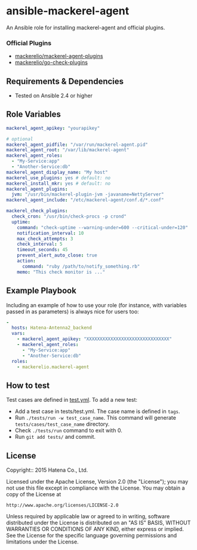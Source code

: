 ansible-mackerel-agent
======================

An Ansible role for installing mackerel-agent and official plugins.

### Official Plugins

* [mackerelio/mackerel-agent-plugins](https://github.com/mackerelio/mackerel-agent-plugins)
* [mackerelio/go-check-plugins](https://github.com/mackerelio/go-check-plugins)


Requirements & Dependencies
---------------------------

- Tested on Ansible 2.4 or higher

Role Variables
--------------

```yml
mackerel_agent_apikey: "yourapikey"

# optional
mackerel_agent_pidfile: "/var/run/mackerel-agent.pid"
mackerel_agent_root: "/var/lib/mackerel-agent"
mackerel_agent_roles:
  - "My-Service:app"
  - "Another-Service:db"
mackerel_agent_display_name: "My host"
mackerel_use_plugins: yes # default: no
mackerel_install_mkr: yes # default: no
mackerel_agent_plugins:
  jvm: "/usr/bin/mackerel-plugin-jvm -javaname=NettyServer"
mackerel_agent_include: "/etc/mackerel-agent/conf.d/*.conf"

mackerel_check_plugins:
  check_cron: "/usr/bin/check-procs -p crond"
  uptime:
    command: "check-uptime --warning-under=600 --critical-under=120"
    notification_interval: 10
    max_check_attempts: 3
    check_interval: 5
    timeout_seconds: 45
    prevent_alert_auto_close: true
    action:
      command: "ruby /path/to/notify_something.rb"
    memo: "This check monitor is ..."
```

Example Playbook
----------------

Including an example of how to use your role (for instance, with variables passed in as parameters) is always nice for users too:

```yml
-
  hosts: Hatena-Antenna2_backend
  vars:
    - mackerel_agent_apikey: "XXXXXXXXXXXXXXXXXXXXXXXXXXXXXXX"
    - mackerel_agent_roles:
      - "My-Service:app"
      - "Another-Service:db"
  roles:
    - mackerelio.mackerel-agent
```

How to test
-----------

Test cases are defined in [test.yml](tests/test.yml). To add a new test:

- Add a test case in tests/test.yml. The case name is defined in `tags`.
- Run `./tests/run -w test_case_name`. This command will generate `tests/cases/test_case_name` directory.
- Check `./tests/run` command to exit with 0.
- Run `git add tests/` and commit.

License
-------

Copyright:: 2015 Hatena Co., Ltd.

Licensed under the Apache License, Version 2.0 (the "License");
you may not use this file except in compliance with the License.
You may obtain a copy of the License at

    http://www.apache.org/licenses/LICENSE-2.0

Unless required by applicable law or agreed to in writing, software
distributed under the License is distributed on an "AS IS" BASIS,
WITHOUT WARRANTIES OR CONDITIONS OF ANY KIND, either express or implied.
See the License for the specific language governing permissions and
limitations under the License.

